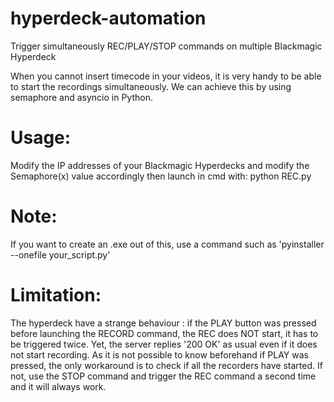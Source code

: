 # hyperdeck-automation
Trigger simultaneously REC/PLAY/STOP commands on multiple Blackmagic Hyperdeck 

When you cannot insert timecode in your videos, it is very handy to be able to start the recordings simultaneously.
We can achieve this by using semaphore and asyncio in Python.

# Usage: 
Modify the IP addresses of your Blackmagic Hyperdecks and modify the Semaphore(x) value accordingly then launch in cmd with:
python REC.py

# Note:
If you want to create an .exe out of this, use a command such as 'pyinstaller --onefile your_script.py'

# Limitation:
The hyperdeck have a strange behaviour : if the PLAY button was pressed before launching the RECORD command, the REC does NOT start, 
it has to be triggered twice. Yet, the server replies '200 OK' as usual even if it does not start recording. 
As it is not possible to know beforehand if PLAY was pressed, the only workaround is to check if all the recorders have started. 
If not, use the STOP command and trigger the REC command a second time and it will always work.



